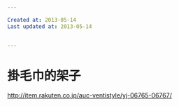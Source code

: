 ```yaml
---

Created at: 2013-05-14
Last updated at: 2013-05-14


---
```


# 掛毛巾的架子


http://item.rakuten.co.jp/auc-ventistyle/yj-06765-06767/

